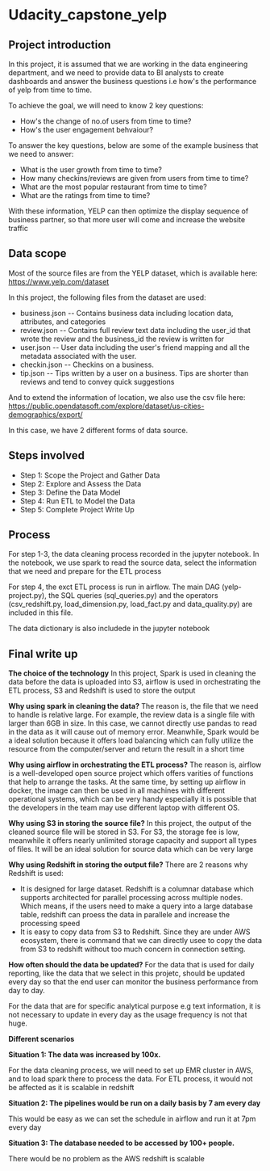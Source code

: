 # Udacity_capstone_yelp

## Project introduction 
In this project, it is assumed that we are working in the data engineering department, and we need to provide data to BI analysts to create dashboards and answer the business questions i.e how's the performance of yelp from time to time. 

To achieve the goal, we will need to know 2 key questions:
- How's the change of no.of users from time to time?
- How's the user engagement behvaiour?

To answer the key questions, below are some of the example business that we need to answer: 
- What is the user growth from time to time?
- How many checkins/reviews are given from users from time to time?
- What are the most popular restaurant from time to time?
- What are the ratings from time to time?

With these information, YELP can then optimize the display sequence of business partner, so that more user will come and increase the website traffic

## Data scope
Most of the source files are from the YELP dataset, which is available here: https://www.yelp.com/dataset

In this project, the following files from the dataset are used:

- business.json -- Contains business data including location data, attributes, and categories
- review.json -- Contains full review text data including the user_id that wrote the review and the business_id the review is written for
- user.json -- User data including the user's friend mapping and all the metadata associated with the user.
- checkin.json -- Checkins on a business.
- tip.json -- Tips written by a user on a business. Tips are shorter than reviews and tend to convey quick suggestions

And to extend the information of location, we also use the csv file here: https://public.opendatasoft.com/explore/dataset/us-cities-demographics/export/

In this case, we have 2 different forms of data source.

## Steps involved
- Step 1: Scope the Project and Gather Data
- Step 2: Explore and Assess the Data
- Step 3: Define the Data Model
- Step 4: Run ETL to Model the Data
- Step 5: Complete Project Write Up

## Process 
For step 1-3, the data cleaning process recorded in the jupyter notebook. In the notebook, we use spark to read the source data, select the information that we need and prepare for the ETL process 

For step 4, the exct ETL process is run in airflow. The main DAG (yelp-project.py), the SQL queries (sql_queries.py) and the operators (csv_redshift.py, load_dimension.py, load_fact.py and data_quality.py) are included in this file. 

The data dictionary is also includede in the jupyter notebook

## Final write up 
**The choice of the technology**
In this project, Spark is used in cleaning the data before the data is uploaded into S3, airflow is used in orchestrating the ETL process, S3 and Redshift is used to store the output

**Why using spark in cleaning the data?** 
The reason is, the file that we need to handle is relative large. For example, the review data is a single file with larger than 6GB in size. In this case, we cannot directly use pandas to read in the data as it will cause out of memory error. Meanwhile, Spark would be a ideal solution because it offers load balancing which can fully utilize the resource from the computer/server and return the result in a short time

**Why using airflow in orchestrating the ETL process?** 
The reason is, airflow is a well-developed open source project which offers varities of functions that help to arrange the tasks. At the same time, by setting up airflow in docker, the image can then be used in all machines with different operational systems, which can be very handy especially it is possible that the developers in the team may use different laptop with different OS.

**Why using S3 in storing the source file?** 
In this project, the output of the cleaned source file will be stored in S3. For S3, the storage fee is low, meanwhile it offers nearly unlimited storage capacity and support all types of files. It will be an ideal solution for source data which can be very large


**Why using Redshift in storing the output file?**
There are 2 reasons why Redshift is used:
- It is designed for large dataset. Redshift is a columnar database which supports architected for parallel processing across multiple nodes. Which means, if the users need to make a query into a large database table, redshift can proess the data in parallele and increase the processing speed
- It is easy to copy data from S3 to Redshift. Since they are under AWS ecosystem, there is command that we can directly usee to copy the data from S3 to redshift without too much concern in connection setting.

**How often should the data be updated?**
For the data that is used for daily reporting, like the data that we select in this projetc, should be updated every day so that the end user can monitor the business performance from day to day.

For the data that are for specific analytical purpose e.g text information, it is not necessary to update in every day as the usage frequency is not that huge.

**Different scenarios**


**Situation 1: The data was increased by 100x.**

For the data cleaning process, we will need to set up EMR cluster in AWS, and to load spark there to process the data.
For ETL process, it would not be affected as it is scalable in redshift

**Situation 2: The pipelines would be run on a daily basis by 7 am every day**

This would be easy as we can set the schedule in airflow and run it at 7pm every day

**Situation 3: The database needed to be accessed by 100+ people.**

There would be no problem as the AWS redshift is scalable
